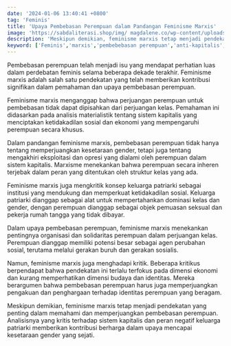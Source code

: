 ```yaml
---
date: '2024-01-06 13:40:41 +0800'
tag: 'Feminis'
title: 'Upaya Pembebasan Perempuan dalam Pandangan Feminisme Marxis'
image: 'https://sabdaliterasi.shop/img/ magdalene.co/wp-content/uploads/2023/04/Islam-Anti-Feminis_SarahArifin.jpg'
description: 'Meskipun demikian, feminisme marxis tetap menjadi pendekatan yang penting dalam memahami dan memperjuangkan pembebasan perempuan.'
keyword: ['Feminis','marxis','pembebebasan perempuan','anti-kapitalis','feminis marxis']
---
```

<p>Pembebasan perempuan telah menjadi isu yang mendapat perhatian luas dalam perdebatan feminis selama beberapa dekade terakhir. Feminisme marxis adalah salah satu pendekatan yang telah memberikan kontribusi signifikan dalam pemahaman dan upaya pembebasan perempuan.</p><p>Feminisme marxis menganggap bahwa perjuangan perempuan untuk pembebasan tidak dapat dipisahkan dari perjuangan kelas. Pemahaman ini didasarkan pada analisis materialistik tentang sistem kapitalis yang menciptakan ketidakadilan sosial dan ekonomi yang mempengaruhi perempuan secara khusus.</p><p>Dalam pandangan feminisme marxis, pembebasan perempuan tidak hanya tentang memperjuangkan kesetaraan gender, tetapi juga tentang mengakhiri eksploitasi dan opresi yang dialami oleh perempuan dalam sistem kapitalis. Marxisme menekankan bahwa perempuan secara inheren terjebak dalam peran yang ditentukan oleh struktur kelas yang ada.</p><p>Feminisme marxis juga mengkritik konsep keluarga patriarki sebagai institusi yang mendukung dan memperkuat ketidakadilan sosial. Keluarga patriarki dianggap sebagai alat untuk mempertahankan dominasi kelas dan gender, dengan perempuan dianggap sebagai objek pemuasan seksual dan pekerja rumah tangga yang tidak dibayar.</p><p>Dalam upaya pembebasan perempuan, feminisme marxis menekankan pentingnya organisasi dan solidaritas perempuan dalam perjuangan kelas. Perempuan dianggap memiliki potensi besar sebagai agen perubahan sosial, terutama melalui gerakan buruh dan gerakan sosialis.</p><p>Namun, feminisme marxis juga menghadapi kritik. Beberapa kritikus berpendapat bahwa pendekatan ini terlalu terfokus pada dimensi ekonomi dan kurang memperhatikan dimensi budaya dan identitas. Mereka berargumen bahwa pembebasan perempuan harus juga memperjuangkan pengakuan dan penghargaan terhadap identitas perempuan yang beragam.</p><p>Meskipun demikian, feminisme marxis tetap menjadi pendekatan yang penting dalam memahami dan memperjuangkan pembebasan perempuan. Analisisnya yang kritis terhadap sistem kapitalis dan peran negatif keluarga patriarki memberikan kontribusi berharga dalam upaya mencapai kesetaraan gender yang sejati. </p>